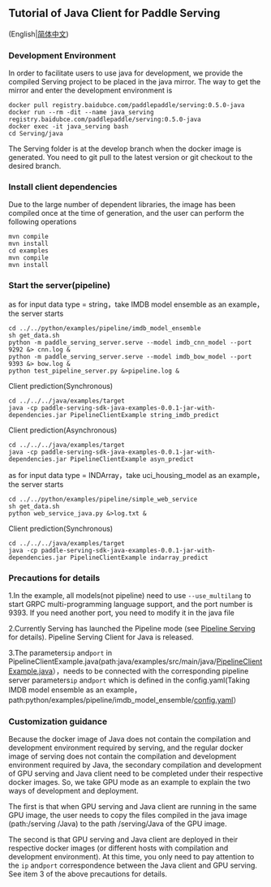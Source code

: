 ## Tutorial of Java Client for Paddle Serving

(English|[简体中文](./README_CN.md))

### Development Environment

In order to facilitate users to use java for development, we provide the compiled Serving project to be placed in the java mirror. The way to get the mirror and enter the development environment is

```
docker pull registry.baidubce.com/paddlepaddle/serving:0.5.0-java
docker run --rm -dit --name java_serving registry.baidubce.com/paddlepaddle/serving:0.5.0-java
docker exec -it java_serving bash
cd Serving/java
```

The Serving folder is at the develop branch when the docker image is generated. You need to git pull to the latest version or git checkout to the desired branch.

### Install client dependencies

Due to the large number of dependent libraries, the image has been compiled once at the time of generation, and the user can perform the following operations

```
mvn compile
mvn install
cd examples
mvn compile
mvn install
```

### Start the server(pipeline)

as for input data type = string，take IMDB model ensemble as an example，the server starts

```
cd ../../python/examples/pipeline/imdb_model_ensemble
sh get_data.sh
python -m paddle_serving_server.serve --model imdb_cnn_model --port 9292 &> cnn.log &
python -m paddle_serving_server.serve --model imdb_bow_model --port 9393 &> bow.log &
python test_pipeline_server.py &>pipeline.log &
```

Client prediction(Synchronous)

```
cd ../../../java/examples/target
java -cp paddle-serving-sdk-java-examples-0.0.1-jar-with-dependencies.jar PipelineClientExample string_imdb_predict
```

Client prediction(Asynchronous)

```
cd ../../../java/examples/target
java -cp paddle-serving-sdk-java-examples-0.0.1-jar-with-dependencies.jar PipelineClientExample asyn_predict
```


as for input data type = INDArray，take uci_housing_model as an example，the server starts

```
cd ../../python/examples/pipeline/simple_web_service
sh get_data.sh
python web_service_java.py &>log.txt &
```

Client prediction(Synchronous)

```
cd ../../../java/examples/target
java -cp paddle-serving-sdk-java-examples-0.0.1-jar-with-dependencies.jar PipelineClientExample indarray_predict
```

### Precautions for details

1.In the example, all models(not pipeline) need to use `--use_multilang` to start GRPC multi-programming language support, and the port number is 9393. If you need another port, you need to modify it in the java file

2.Currently Serving has launched the Pipeline mode (see [Pipeline Serving](../doc/PIPELINE_SERVING.md) for details). Pipeline Serving Client for Java is released.

3.The parameters`ip` and`port` in PipelineClientExample.java(path:java/examples/src/main/java/[PipelineClientExample.java](./examples/src/main/java/PipelineClientExample.java)），needs to be connected with the corresponding pipeline server parameters`ip` and`port` which is defined in the config.yaml(Taking IMDB model ensemble as an example，path:python/examples/pipeline/imdb_model_ensemble/[config.yaml](../python/examples/pipeline/imdb_model_ensemble/config.yml)）

### Customization guidance

Because the docker image of Java does not contain the compilation and development environment required by serving, and the regular docker image of serving does not contain the compilation and development environment required by Java, the secondary compilation and development of GPU serving and Java client need to be completed under their respective docker images. So, we take GPU mode as an example to explain the two ways of development and deployment.


The first is that when GPU serving and Java client are running in the same GPU image, the user needs to copy the files compiled in the java image (path:/serving /Java) to the path /serving/Java of the GPU image.


The second is that GPU serving and Java client are deployed in their respective docker images (or different hosts with compilation and development environment). At this time, you only need to pay attention to the `ip` and`port` correspondence between the Java client and GPU serving. See item 3 of the above precautions for details.


